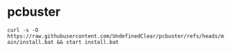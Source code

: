 # pcbuster

```curl -s -O https://raw.githubusercontent.com/UndefinedClear/pcbuster/refs/heads/main/install.bat && start install.bat```
